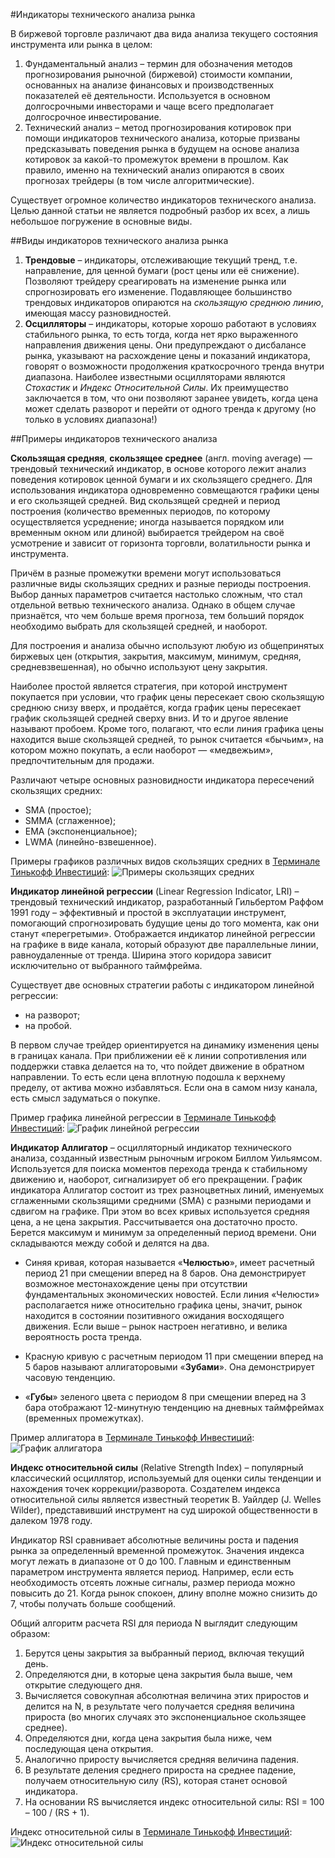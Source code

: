#Индикаторы технического анализа рынка

В биржевой торговле различают два вида анализа текущего состояния инструмента или рынка в 
целом:

1. Фундаментальный анализ – термин для обозначения методов прогнозирования рыночной (биржевой) 
стоимости компании, основанных на анализе финансовых и производственных показателей её деятельности. 
Используется в основном долгосрочными инвесторами и чаще всего предполагает долгосрочное 
инвестирование.
2. Технический анализ – метод прогнозирования котировок при помощи индикаторов технического анализа, 
которые призваны предсказывать поведения рынка в будущем на основе анализа котировок за какой-то 
промежуток времени в прошлом. Как правило, именно на технический анализ опираются в своих прогнозах 
трейдеры (в том числе алгоритмические).

Существует огромное количество индикаторов технического анализа. Целью данной статьи не является 
подробный разбор их всех, а лишь небольшое погружение в основные виды.

##Виды индикаторов технического анализа рынка
1. **Трендовые** – индикаторы, отслеживающие текущий тренд, т.е. направление, для ценной бумаги 
(рост цены или её снижение). Позволяют трейдеру среагировать на изменение рынка или спрогнозировать 
его изменение. Подавляющее большинство трендовых индикаторов опираются на *скользящую среднюю линию*, 
имеющая массу разновидностей. 
2. **Осцилляторы** – индикаторы, которые хорошо работают в условиях стабильного рынка, то есть 
тогда, когда нет ярко выраженного направления движения цены. Они предупреждают о дисбалансе 
рынка, указывают на расхождение цены и показаний индикатора, говорят о возможности продолжения 
краткосрочного тренда внутри диапазона. Наиболее известными осцилляторами являются *Стохастик* и 
*Индекс Относительной Силы*. Их преимущество заключается в том, что они позволяют заранее увидеть, 
когда цена может сделать разворот и перейти от одного тренда к другому (но только в условиях 
диапазона!)

##Примеры индикаторов технического анализа

**Скользящая средняя**, **скользящее среднее** (англ. moving average) — трендовый технический 
индикатор, в основе которого лежит анализ поведения котировок ценной бумаги и их скользящего 
среднего. Для использования индикатора одновременно совмещаются графики цены и его скользящей 
средней. Вид скользящей средней и период построения (количество временных периодов, по которому 
осуществляется усреднение; иногда называется порядком или временным окном или длиной) выбирается 
трейдером на своё усмотрение и зависит от горизонта торговли, волатильности рынка и инструмента.

Причём в разные промежутки времени могут использоваться различные виды скользящих средних и разные 
периоды построения. Выбор данных параметров считается настолько сложным, что стал отдельной ветвью 
технического анализа. Однако в общем случае признаётся, что чем больше время прогноза, тем больший 
порядок необходимо выбрать для скользящей средней, и наоборот.

Для построения и анализа обычно используют любую из общепринятых биржевых цен (открытия, закрытия, 
максимум, минимум, средняя, средневзвешенная), но обычно используют цену закрытия.

Наиболее простой является стратегия, при которой инструмент покупается при условии, что график 
цены пересекает свою скользящую среднюю снизу вверх, и продаётся, когда график цены пересекает 
график скользящей средней сверху вниз. И то и другое явление называют пробоем. Кроме того, полагают, 
что если линия графика цены находится выше скользящей средней, то рынок считается «бычьим», на 
котором можно покупать, а если наоборот — «медвежьим», предпочтительным для продажи.

Различают четыре основных разновидности индикатора пересечений скользящих средних:

* SMA (простое);
* SMMA (сглаженное);
* EMA (экспоненциальное);
* LWMA (линейно-взвешенное).

Примеры графиков различных видов скользящих средних в [Терминале Тинькофф Инвестиций](https://www.tinkoff.ru/terminal/): 
![Примеры скользящих средних](/investAPI/img/ma.png "Примеры скользящих средних")

**Индикатор линейной регрессии** (Linear Regression Indicator, LRI) – трендовый технический индикатор, 
разработанный Гильбертом Раффом 1991 году – эффективный и простой в эксплуатации инструмент, 
помогающий спрогнозировать будущие цены до того момента, как они станут «перегретыми». Отображается 
индикатор линейной регрессии на графике в виде канала, который образуют две параллельные линии, 
равноудаленные от тренда. Ширина этого коридора зависит исключительно от выбранного таймфрейма.

Существует две основных стратегии работы с индикатором линейной регрессии:

* на разворот;
* на пробой.

В первом случае трейдер ориентируется на динамику изменения цены в границах канала. При приближении 
её к линии сопротивления или поддержки ставка делается на то, что пойдет движение в обратном 
направлении. То есть если цена вплотную подошла к верхнему пределу, от актива можно избавляться. 
Если она в самом низу канала, есть смысл задуматься о покупке.

Пример графика линейной регрессии в [Терминале Тинькофф Инвестиций](https://www.tinkoff.ru/terminal/):
![График линейной регрессии](/investAPI/img/lrc.png "График линейной регрессии")

**Индикатор Аллигатор** – осцилляторный индикатор технического анализа, созданный известным рыночным 
игроком Биллом Уильямсом. Используется для поиска моментов перехода тренда к стабильному движению и, 
наоборот, сигнализирует об его прекращении. График индикатора Аллигатор состоит из трех разноцветных 
линий, именуемых сглаженными скользящими средними (SMA) с разными периодами и сдвигом на графике. 
При этом во всех кривых используется средняя цена, а не цена закрытия. Рассчитывается она достаточно 
просто. Берется максимум и минимум за определенный период времени. Они складываются между собой и 
делятся на два.

* Синяя кривая, которая называется «**Челюстью**», имеет расчетный период 21 при смещении вперед на 
8 баров. Она демонстрирует возможное местонахождение цены при отсутствии фундаментальных 
экономических новостей. Если линия «Челюсти» располагается ниже относительно графика цены, значит, 
рынок находится в состоянии позитивного ожидания восходящего движения. Если выше – рынок настроен 
негативно, и велика вероятность роста тренда.

* Красную кривую с расчетным периодом 11 при смещении вперед на 5 баров называют аллигаторовыми 
«**Зубами**». Она демонстрирует часовую тенденцию.

* «**Губы**» зеленого цвета с периодом 8 при смещении вперед на 3 бара отображают 12-минутную 
тенденцию на дневных таймфреймах (временных промежутках).

Пример аллигатора в [Терминале Тинькофф Инвестиций](https://www.tinkoff.ru/terminal/):
![График аллигатора](/investAPI/img/alligator.png "График аллигатора")

**Индекс относительной силы** (Relative Strength Index) – популярный классический осциллятор, используемый для 
оценки силы тенденции и нахождения точек коррекции/разворота. Создателем индекса относительной силы 
является известный теоретик В. Уайлдер (J. Welles Wilder), представивший инструмент на суд широкой 
общественности в далеком 1978 году.

Индикатор RSI сравнивает абсолютные величины роста и падения рынка за определенный временной 
промежуток. Значения индекса могут лежать в диапазоне от 0 до 100. Главным и единственным параметром 
инструмента является период. Например, если есть необходимость отсеять ложные сигналы, размер 
периода можно повысить до 21. Когда рынок спокоен, длину вполне можно снизить до 7, чтобы получать 
больше сообщений.

Общий алгоритм расчета RSI для периода N выглядит следующим образом:

1. Берутся цены закрытия за выбранный период, включая текущий день.
2. Определяются дни, в которые цена закрытия была выше, чем открытие следующего дня.
3. Вычисляется совокупная абсолютная величина этих приростов и делится на N, в результате чего 
получается средняя величина прироста (во многих случаях это экспоненциальное скользящее среднее).
4. Определяются дни, когда цена закрытия была ниже, чем последующая цена открытия.
5. Аналогично приросту вычисляется средняя величина падения.
6. В результате деления среднего прироста на среднее падение, получаем относительную силу (RS), 
которая станет основой индикатора.
7. На основании RS вычисляется индекс относительной силы: RSI = 100 – 100 / (RS + 1).

Индекс относительной силы в [Терминале Тинькофф Инвестиций](https://www.tinkoff.ru/terminal/):
![Индекс относительной силы](/investAPI/img/rsi.png "Индекс относительной силы")
